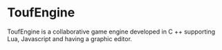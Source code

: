 # ToufEngine
ToufEngine is a collaborative game engine developed in C ++ supporting Lua, Javascript and having a graphic editor.
